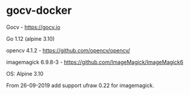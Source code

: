 # gocv-docker
Gocv - https://gocv.io

Go 1.12 (alpine 3.10)

opencv 4.1.2 - https://github.com/opencv/opencv/

imagemagick 6.9.8-3 - https://github.com/ImageMagick/ImageMagick6

OS: Alpine 3.10

From 26-09-2019 add support ufraw 0.22 for imagemagick. 
